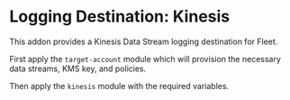 # Logging Destination: Kinesis
This addon provides a Kinesis Data Stream logging destination for Fleet.

First apply the `target-account` module which will provision the necessary data streams, KMS key, and policies.

Then apply the `kinesis` module with the required variables.
